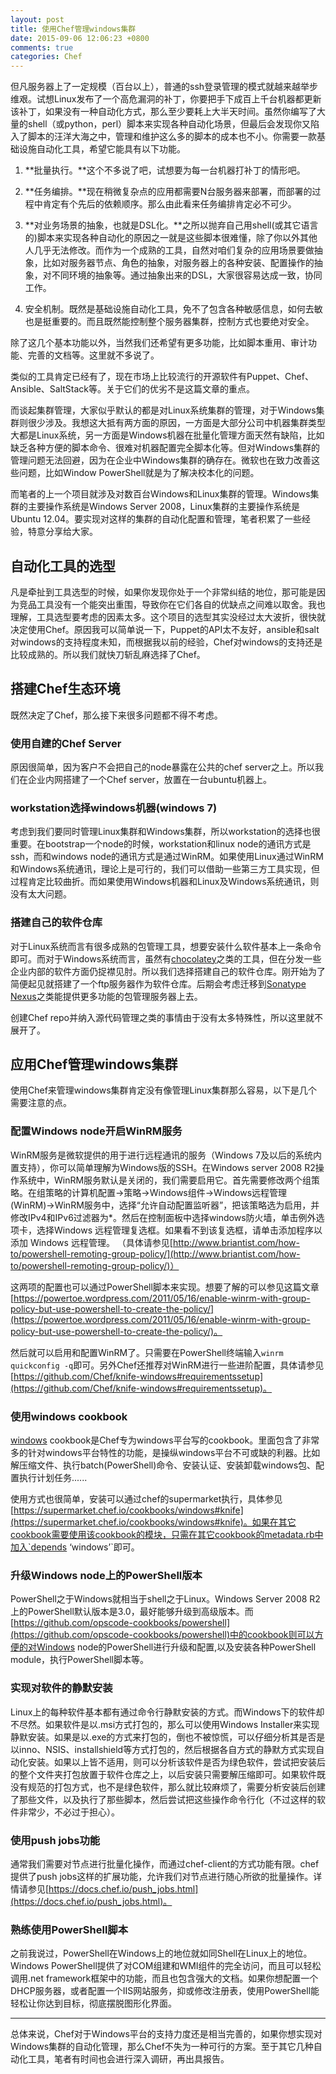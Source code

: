 ```yaml
---
layout: post
title: 使用Chef管理windows集群
date: 2015-09-06 12:06:23 +0800
comments: true
categories: Chef
---
```


但凡服务器上了一定规模（百台以上），普通的ssh登录管理的模式就越来越举步维艰。试想Linux发布了一个高危漏洞的补丁，你要把手下成百上千台机器都更新该补丁，如果没有一种自动化方式，那么至少要耗上大半天时间。虽然你编写了大量的shell（或python，perl）脚本来实现各种自动化场景，但最后会发现你又陷入了脚本的汪洋大海之中，管理和维护这么多的脚本的成本也不小。你需要一款基础设施自动化工具，希望它能具有以下功能。

<!-- more -->

1. **批量执行。**这个不多说了吧，试想要为每一台机器打补丁的情形吧。

2. **任务编排。**现在稍微复杂点的应用都需要N台服务器来部署，而部署的过程中肯定有个先后的依赖顺序。那么由此看来任务编排肯定必不可少。

3. **对业务场景的抽象，也就是DSL化。**之所以抛弃自己用shell(或其它语言的)脚本来实现各种自动化的原因之一就是这些脚本很难懂，除了你以外其他人几乎无法修改。而作为一个成熟的工具，自然对咱们复杂的应用场景要做抽象，比如对服务器节点、角色的抽象，对服务器上的各种安装、配置操作的抽象，对不同环境的抽象等。通过抽象出来的DSL，大家很容易达成一致，协同工作。

4. 安全机制。既然是基础设施自动化工具，免不了包含各种敏感信息，如何去敏也是挺重要的。而且既然能控制整个服务器集群，控制方式也要绝对安全。

除了这几个基本功能以外，当然我们还希望有更多功能，比如脚本重用、审计功能、完善的文档等。这里就不多说了。

类似的工具肯定已经有了，现在市场上比较流行的开源软件有Puppet、Chef、Ansible、SaltStack等。关于它们的优劣不是这篇文章的重点。

而谈起集群管理，大家似乎默认的都是对Linux系统集群的管理，对于Windows集群则很少涉及。我想这大抵有两方面的原因，一方面是大部分公司中机器集群类型大都是Linux系统，另一方面是Windows机器在批量化管理方面天然有缺陷，比如缺乏各种方便的脚本命令、很难对机器配置完全脚本化等。但对Windows集群的管理问题无法回避，因为在企业中Windows集群的确存在。微软也在致力改善这些问题，比如Window PowerShell就是为了解决校本化的问题。

而笔者的上一个项目就涉及对数百台Windows和Linux集群的管理。Windows集群的主要操作系统是Windows Server 2008，Linux集群的主要操作系统是Ubuntu 12.04。要实现对这样的集群的自动化配置和管理，笔者积累了一些经验，特意分享给大家。

## 自动化工具的选型

凡是牵扯到工具选型的时候，如果你发现你处于一个非常纠结的地位，那可能是因为竞品工具没有一个能突出重围，导致你在它们各自的优缺点之间难以取舍。我也理解，工具选型要考虑的因素太多。这个项目的选型其实没经过太大波折，很快就决定使用Chef。原因我可以简单说一下，Puppet的API太不友好，ansible和salt对windows的支持程度未知，而根据我以前的经验，Chef对windows的支持还是比较成熟的。所以我们就快刀斩乱麻选择了Chef。

## 搭建Chef生态环境

既然决定了Chef，那么接下来很多问题都不得不考虑。

### 使用自建的Chef Server

原因很简单，因为客户不会把自己的node暴露在公共的chef server之上。所以我们在企业内网搭建了一个Chef server，放置在一台ubuntu机器上。

### workstation选择windows机器(windows 7)

考虑到我们要同时管理Linux集群和Windows集群，所以workstation的选择也很重要。在bootstrap一个node的时候，workstation和linux node的通讯方式是ssh，而和windows node的通讯方式是通过WinRM。如果使用Linux通过WinRM和Windows系统通讯，理论上是可行的，我们可以借助一些第三方工具实现，但过程肯定比较曲折。而如果使用Windows机器和Linux及Windows系统通讯，则没有太大问题。

### 搭建自己的软件仓库

对于Linux系统而言有很多成熟的包管理工具，想要安装什么软件基本上一条命令即可。而对于Windows系统而言，虽然有[chocolatey](https://chocolatey.org/)之类的工具，但在分发一些企业内部的软件方面仍捉襟见肘。所以我们选择搭建自己的软件仓库。刚开始为了简便起见就搭建了一个ftp服务器作为软件仓库。后期会考虑迁移到[Sonatype Nexus](http://www.sonatype.com/nexus/product-overview)之类能提供更多功能的包管理服务器上去。

创建Chef repo并纳入源代码管理之类的事情由于没有太多特殊性，所以这里就不展开了。

## 应用Chef管理windows集群

使用Chef来管理windows集群肯定没有像管理Linux集群那么容易，以下是几个需要注意的点。

### 配置Windows node开启WinRM服务

WinRM服务是微软提供的用于进行远程通讯的服务（Windows 7及以后的系统内置支持），你可以简单理解为Windows版的SSH。在Windows server 2008 R2操作系统中，WinRM服务默认是关闭的，我们需要启用它。首先需要修改两个组策略。在组策略的计算机配置->策略->Windows组件->Windows远程管理(WinRM)->WinRM服务中，选择“允许自动配置监听器”，把该策略选为启用，并修改IPv4和IPv6过滤器为*。然后在控制面板中选择windows防火墙，单击例外选项卡，选择Windows 远程管理复选框。如果看不到该复选框，请单击添加程序以添加 Windows 远程管理。
（具体请参见[http://www.briantist.com/how-to/powershell-remoting-group-policy/](http://www.briantist.com/how-to/powershell-remoting-group-policy/)）

这两项的配置也可以通过PowerShell脚本来实现。想要了解的可以参见这篇文章[https://powertoe.wordpress.com/2011/05/16/enable-winrm-with-group-policy-but-use-powershell-to-create-the-policy/](https://powertoe.wordpress.com/2011/05/16/enable-winrm-with-group-policy-but-use-powershell-to-create-the-policy/)。

然后就可以启用和配置WinRM了。只需要在PowerShell终端输入`winrm quickconfig -q`即可。另外Chef还推荐对WinRM进行一些进阶配置，具体请参见[https://github.com/Chef/knife-windows#requirementssetup](https://github.com/Chef/knife-windows#requirementssetup)。


### 使用windows cookbook

[windows](https://github.com/opscode-cookbooks/windows) cookbook是Chef专为windows平台写的cookbook。里面包含了非常多的针对windows平台特性的功能，是操纵windows平台不可或缺的利器。比如解压缩文件、执行batch(PowerShell)命令、安装认证、安装卸载windows包、配置执行计划任务......

使用方式也很简单，安装可以通过chef的supermarket执行，具体参见[https://supermarket.chef.io/cookbooks/windows#knife](https://supermarket.chef.io/cookbooks/windows#knife)。如果在其它cookbook需要使用该cookbook的模块，只需在其它cookbook的metadata.rb中加入`depends ‘windows’`即可。

### 升级Windows node上的PowerShell版本

PowerShell之于Windows就相当于shell之于Linux。Windows Server 2008 R2上的PowerShell默认版本是3.0，最好能够升级到高级版本。而[https://github.com/opscode-cookbooks/powershell](https://github.com/opscode-cookbooks/powershell)中的cookbook则可以方便的对Windows node的PowerShell进行升级和配置,以及安装各种PowerShell module，执行PowerShell脚本等。

### 实现对软件的静默安装

Linux上的每种软件基本都有通过命令行静默安装的方式。而Windows下的软件却不尽然。如果软件是以.msi方式打包的，那么可以使用Windows Installer来实现静默安装。如果是以.exe的方式来打包的，倒也不被惊慌，可以仔细分析其是否是以inno、NSIS、installshield等方式打包的，然后根据各自方式的静默方式实现自动化安装。如果以上皆不适用，则可以分析该软件是否为绿色软件，尝试把安装后的整个文件夹打包放置于软件仓库之上，以后安装只需要解压缩即可。如果软件既没有规范的打包方式，也不是绿色软件，那么就比较麻烦了，需要分析安装后创建了那些文件，以及执行了那些脚本，然后尝试把这些操作命令行化（不过这样的软件非常少，不必过于担心）。

### 使用push jobs功能

通常我们需要对节点进行批量化操作，而通过chef-client的方式功能有限。chef提供了push jobs这样的扩展功能，允许我们对节点进行随心所欲的批量操作。详情请参见[https://docs.chef.io/push_jobs.html](https://docs.chef.io/push_jobs.html)。

### 熟练使用PowerShell脚本

之前我说过，PowerShell在Windows上的地位就如同Shell在Linux上的地位。Windows PowerShell提供了对COM组建和WMI组件的完全访问，而且可以轻松调用.net framework框架中的功能，而且也包含强大的文档。如果你想配置一个DHCP服务器，或者配置一个IIS网站服务，抑或修改注册表，使用PowerShell能轻松让你达到目标，彻底摆脱图形化界面。

-------------------------

总体来说，Chef对于Windows平台的支持力度还是相当完善的，如果你想实现对Windows集群的自动化管理，那么Chef不失为一种可行的方案。至于其它几种自动化工具，笔者有时间也会进行深入调研，再出具报告。











